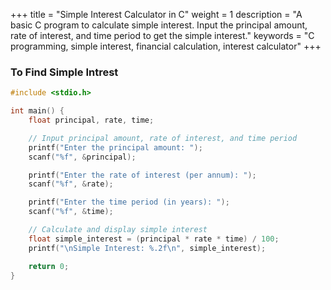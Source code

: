 +++
title = "Simple Interest Calculator in C"
weight = 1
description = "A basic C program to calculate simple interest. Input the principal amount, rate of interest, and time period to get the simple interest."
keywords = "C programming, simple interest, financial calculation, interest calculator"
+++
### To Find Simple Intrest

```c
#include <stdio.h>

int main() {
    float principal, rate, time;

    // Input principal amount, rate of interest, and time period
    printf("Enter the principal amount: ");
    scanf("%f", &principal);

    printf("Enter the rate of interest (per annum): ");
    scanf("%f", &rate);

    printf("Enter the time period (in years): ");
    scanf("%f", &time);

    // Calculate and display simple interest
    float simple_interest = (principal * rate * time) / 100;
    printf("\nSimple Interest: %.2f\n", simple_interest);

    return 0;
}
```